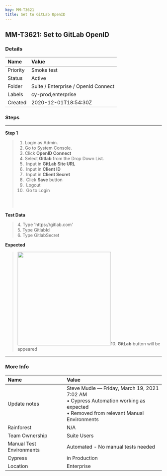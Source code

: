 ```yaml
---
key: MM-T3621
title: Set to GitLab OpenID
---
```


## MM-T3621: Set to GitLab OpenID

### Details

| Name     | Value                               |
| :------- | :---------------------------------- |
| Priority | Smoke test                          |
| Status   | Active                              |
| Folder   | Suite / Enterprise / OpenId Connect |
| Labels   | cy-prod,enterprise                  |
| Created  | 2020-12-01T18:54:30Z                |

### Steps

<hr/>

**Step 1**

> <article><ol><li>Login as Admin.</li><li>Go to System Console.</li><li>Click <strong>OpenID Connect</strong></li><li>Select <strong>Gitlab</strong> from the Drop Down List.</li><li>&nbsp;Input in <strong>GitLab Site URL</strong></li><li>&nbsp;Input in <strong>Client ID</strong></li><li>&nbsp;Input in <strong>Client Secret</strong></li><li>&nbsp;Click <strong>Save</strong> button</li><li>&nbsp;Logout&nbsp;</li><li>&nbsp;Go to Login</li></ol><br><br></article>

**Test Data**

> <article>4. Type 'https://gitlab.com'<br>5. Type GitlabId<br>6. Type GitlabSecret</article>

**Expected**

> <article><img src="https://smartbear-tm4j-prod-us-west-2-attachment-rich-text.s3.us-west-2.amazonaws.com/embedded-f3277290f945470c4add5d21ef3dc7ca7b74388fc7152bfb6b99ae58c66a95a8-1606907016316-Screenshot+from+2020-12-02+05-45-34.png" style="width: 300px;" class="fr-fil fr-dib">10. <strong>GitLab</strong> button will be appeared</article>

<hr/>

### More Info

| Name                     | Value                                                                                                                                    |
| :----------------------- | :--------------------------------------------------------------------------------------------------------------------------------------- |
| Update notes             | Steve Mudie — Friday, March 19, 2021 7:02 AM<br>• Cypress Automation working as expected <br>• Removed from relevant Manual Environments |
| Rainforest               | N/A                                                                                                                                      |
| Team Ownership           | Suite Users                                                                                                                              |
| Manual Test Environments | Automated - No manual tests needed                                                                                                       |
| Cypress                  | in Production                                                                                                                            |
| Location                 | Enterprise                                                                                                                               |
